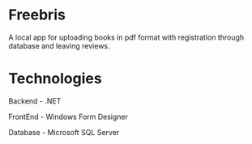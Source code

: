 # Freebris
A local app for uploading books in pdf format with registration through database and leaving reviews.

# Technologies 
Backend - .NET 

FrontEnd - Windows Form Designer

Database - Microsoft SQL Server
